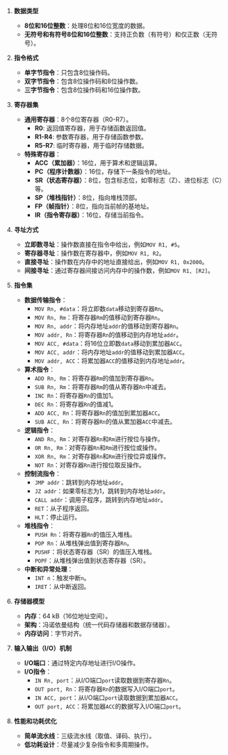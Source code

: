 1. **数据类型**
   - **8位和16位整数**：处理8位和16位宽度的数据。
   - **无符号和有符号8位和16位整数**：支持正负数（有符号）和仅正数（无符号）。

2. **指令格式**
   - **单字节指令**：只包含8位操作码。
   - **双字节指令**：包含8位操作码和8位操作数。
   - **三字节指令**：包含8位操作码和16位操作数。

3. **寄存器集**
   - **通用寄存器**：8个8位寄存器（R0-R7）。
     - **R0**: 返回值寄存器，用于存储函数返回值。
     - **R1-R4**: 参数寄存器，用于存储函数参数。
     - **R5-R7**: 临时寄存器，用于临时存储数据。
   - **特殊寄存器**：
     - **ACC（累加器）**：16位，用于算术和逻辑运算。
     - **PC（程序计数器）**：16位，存储下一条指令的地址。
     - **SR（状态寄存器）**：8位，包含标志位，如零标志（Z）、进位标志（C）等。
     - **SP（堆栈指针）**：8位，指向堆栈顶部。
     - **FP（帧指针）**：8位，指向当前帧的基地址。
     - **IR（指令寄存器）**：16位，存储当前指令。

4. **寻址方式**
   - **立即数寻址**：操作数直接在指令中给出，例如`MOV R1, #5`。
   - **寄存器寻址**：操作数在寄存器中，例如`MOV R1, R2`。
   - **直接寻址**：操作数在内存中的地址直接给出，例如`MOV R1, 0x2000`。
   - **间接寻址**：通过寄存器间接访问内存中的操作数，例如`MOV R1, [R2]`。

5. **指令集**
   - **数据传输指令**：
     - `MOV Rn, #data`：将立即数`data`移动到寄存器`Rn`。
     - `MOV Rn, Rm`：将寄存器`Rm`的值移动到寄存器`Rn`。
     - `MOV Rn, addr`：将内存地址`addr`的值移动到寄存器`Rn`。
     - `MOV addr, Rn`：将寄存器`Rn`的值移动到内存地址`addr`。
     - `MOV ACC, #data`：将16位立即数`data`移动到累加器`ACC`。
     - `MOV ACC, addr`：将内存地址`addr`的值移动到累加器`ACC`。
     - `MOV addr, ACC`：将累加器`ACC`的值移动到内存地址`addr`。
   - **算术指令**：
     - `ADD Rn, Rm`：将寄存器`Rm`的值加到寄存器`Rn`。
     - `SUB Rn, Rm`：将寄存器`Rm`的值从寄存器`Rn`中减去。
     - `INC Rn`：将寄存器`Rn`的值加1。
     - `DEC Rn`：将寄存器`Rn`的值减1。
     - `ADD ACC, Rn`：将寄存器`Rn`的值加到累加器`ACC`。
     - `SUB ACC, Rn`：将寄存器`Rn`的值从累加器`ACC`中减去。
   - **逻辑指令**：
     - `AND Rn, Rm`：对寄存器`Rn`和`Rm`进行按位与操作。
     - `OR Rn, Rm`：对寄存器`Rn`和`Rm`进行按位或操作。
     - `XOR Rn, Rm`：对寄存器`Rn`和`Rm`进行按位异或操作。
     - `NOT Rn`：对寄存器`Rn`进行按位取反操作。
   - **控制流指令**：
     - `JMP addr`：跳转到内存地址`addr`。
     - `JZ addr`：如果零标志为1，跳转到内存地址`addr`。
     - `CALL addr`：调用子程序，跳转到内存地址`addr`。
     - `RET`：从子程序返回。
     - `HLT`：停止运行。
   - **堆栈指令**：
     - `PUSH Rn`：将寄存器`Rn`的值压入堆栈。
     - `POP Rn`：从堆栈弹出值到寄存器`Rn`。
     - `PUSHF`：将状态寄存器（SR）的值压入堆栈。
     - `POPF`：从堆栈弹出值到状态寄存器（SR）。
   - **中断和异常处理**：
     - `INT n`：触发中断`n`。
     - `IRET`：从中断返回。

6. **存储器模型**
   - **内存**：64 kB（16位地址空间）。
   - **架构**：冯诺依曼结构（统一代码存储器和数据存储器）。
   - **内存访问**：字节对齐。

7. **输入输出（I/O）机制**
   - **I/O端口**：通过特定内存地址进行I/O操作。
   - **I/O指令**：
     - `IN Rn, port`：从I/O端口`port`读取数据到寄存器`Rn`。
     - `OUT port, Rn`：将寄存器`Rn`的数据写入I/O端口`port`。
     - `IN ACC, port`：从I/O端口`port`读取数据到累加器`ACC`。
     - `OUT port, ACC`：将累加器`ACC`的数据写入I/O端口`port`。

8. **性能和功耗优化**
   - **简单流水线**：三级流水线（取值、译码、执行）。
   - **低功耗设计**：尽量减少复杂指令和多周期操作。
